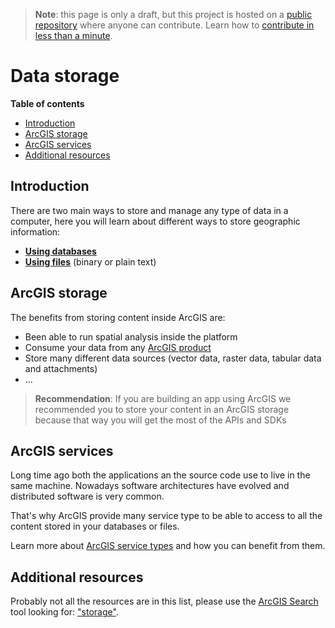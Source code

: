 > **Note**: this page is only a draft, but this project is hosted on a [public repository](https://github.com/hhkaos/awesome-arcgis) where anyone can contribute. Learn how to [contribute in less than a minute](https://github.com/hhkaos/awesome-arcgis/blob/master/CONTRIBUTING.md#contributions).

# Data storage

<!-- START doctoc generated TOC please keep comment here to allow auto update -->
<!-- DON'T EDIT THIS SECTION, INSTEAD RE-RUN doctoc TO UPDATE -->
**Table of contents**

- [Introduction](#introduction)
- [ArcGIS storage](#arcgis-storage)
- [ArcGIS services](#arcgis-services)
- [Additional resources](#additional-resources)

<!-- END doctoc generated TOC please keep comment here to allow auto update -->

## Introduction

There are two main ways to store and manage any type of data in a computer, here you will learn about different ways to store geographic information:

* **[Using databases](./databases/README.md)**
* **[Using files](./file-formats/README.md)** (binary or plain text)

## ArcGIS storage

The benefits from storing content inside ArcGIS are:

* Been able to run spatial analysis inside the platform
* Consume your data from any [ArcGIS product](../../products/README.md)
* Store many different data sources (vector data, raster data, tabular data and attachments)
* ...

> **Recommendation**: If you are building an app using ArcGIS we recommended you to store your content in an ArcGIS storage because that way you will get the most of the APIs and SDKs

## ArcGIS services

Long time ago both the applications an the source code use to live in the same machine. Nowadays software architectures have evolved and distributed software is very common.

That's why ArcGIS provide many service type to be able to access to all the content stored in your databases or files.

Learn more about [ArcGIS service types](./service-types/README.md) and how you can benefit from them.

## Additional resources

Probably not all the resources are in this list, please use the [ArcGIS Search](https://esri-es.github.io/arcgis-search/) tool looking for: ["storage"](https://esri-es.github.io/arcgis-search/?search="storage"&utm_campaign=awesome-list&utm_source=awesome-list&utm_medium=page).
